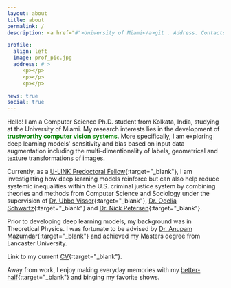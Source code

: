 ```yaml
---
layout: about
title: about
permalink: /
description: <a href="#">University of Miami</a>git . Address. Contacts. Moto. Etc.

profile:
  align: left
  image: prof_pic.jpg
  address: # >
     <p></p>
     <p></p>
     <p></p>

news: true
social: true
---
```


Hello! I am a Computer Science Ph.D. student from Kolkata, India, studying at the University of Miami. My research interests lies in the development of <span style="color:green">**trustworthy computer vision systems**</span>. More specifically, I am exploring deep learning models' sensitivity and bias based on input data augmentation including the multi-dimentionality of labels, geometrical and texture transformations of images.

Currently, as a [U-LINK Predoctoral Fellow](https://news.miami.edu/stories/2019/07/ambassadors-for-interdisciplinary-research.html){:target="\_blank"}, I am investigating how deep learning models reinforce but can also help reduce systemic inequalities within the U.S. criminal justice system by combining theories and methods from Computer Science and Sociology under the supervision of [Dr. Ubbo Visser](https://www.cs.miami.edu/home/visser/){:target="\_blank"}, [Dr. Odelia Schwartz](https://www.odeliaschwartz.com/){:target="\_blank"} and [Dr. Nick Petersen](https://people.miami.edu/profile/nxp161@miami.edu#panelCareer){:target="\_blank"}.

Prior to developing deep learning models, my background was in Theoretical Physics. I was fortunate to be advised by [Dr. Anupam Mazumdar](https://www.rug.nl/staff/anupam.mazumdar/){:target="\_blank"} and achieved my Masters degree from Lancaster University.

Link to my current [CV](assets/pdf/rkd_cv_31Jan21.pdf){:target="\_blank"}.

Away from work, I enjoy making everyday memories with my [better-half](https://sdutta-41.github.io){:target="\_blank"} and binging my favorite shows.  